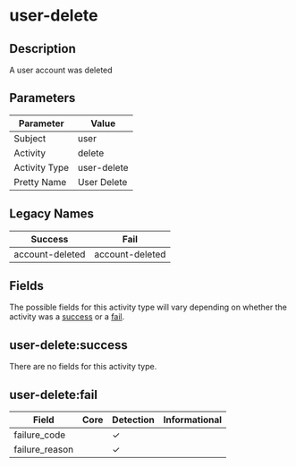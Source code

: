 user-delete
===========

Description
-----------
A user account was deleted

Parameters
----------
| Parameter     | Value       |
| ------------- | ----------- |
| Subject       | user        |
| Activity      | delete      |
| Activity Type | user-delete |
| Pretty Name   | User Delete |

Legacy Names
------------
| Success             | Fail                |
| ------------------- | ------------------- |
| account-deleted<br> | account-deleted<br> |

Fields
------

The possible fields for this activity type will vary depending on whether the activity was a [success](#user-deletesuccess) or a [fail](#user-deletefail).


user-delete:success
-------------------

There are no fields for this activity type.


user-delete:fail
----------------

| Field          | Core | Detection | Informational |
| -------------- | ---- | --------- | ------------- |
| failure_code   |      | &#10003;  |               |
| failure_reason |      | &#10003;  |               |